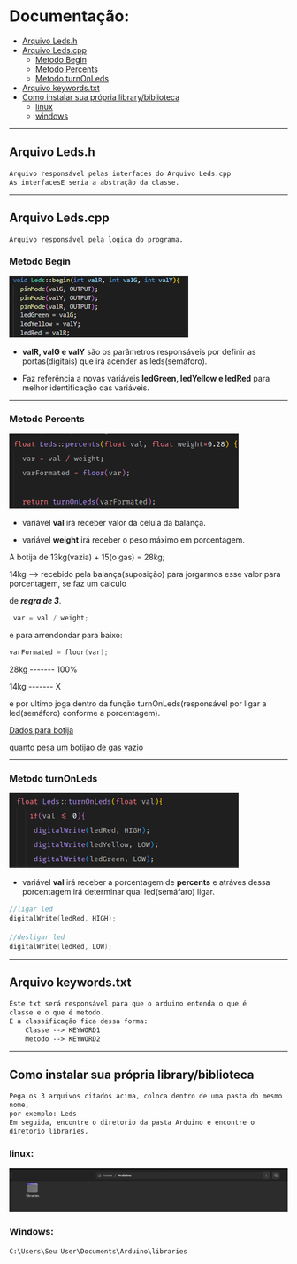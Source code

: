 # Documentação:
- [Arquivo Leds.h](#arquivo-ledsh)
- [Arquivo Leds.cpp](#arquivo-ledscpp)
	- [Metodo Begin](#metodo-begin)
	- [Metodo Percents](#metodo-percents)
	- [Metodo turnOnLeds](#metodo-turnonleds)
- [Arquivo keywords.txt](#arquivo-keywordstxt)
- [Como instalar sua própria library/biblioteca](#como-instalar-sua-própria-librarybiblioteca)
	- [linux](#linux)
	- [windows](#windows)
________________________________________________________________

## Arquivo Leds.h
	Arquivo responsável pelas interfaces do Arquivo Leds.cpp
	As interfacesE seria a abstração da classe.

________________________________________________________________
## Arquivo Leds.cpp
	Arquivo responsável pela logica do programa.

### Metodo Begin
<img src="./doc/function_begin.png" alt="imagem funcao begin"/>

- **valR, valG e valY** são os parâmetros responsáveis por definir 
as portas(digitais) que irá acender as leds(semáforo).

- Faz referência a novas variáveis **ledGreen, ledYellow e ledRed**
para melhor identificação das variáveis.
________________________________________________________________
### Metodo Percents
<img src="./doc/function_percents.png"/>

- variável **val** irá receber valor da celula da balança.

- variável **weight** irá receber o peso máximo em porcentagem.

A botija de 13kg(vazia) + 15(o gas) = 28kg;

14kg --> recebido pela balança(suposição)
para jorgarmos esse valor para porcentagem, se faz um calculo

de ***regra de 3***. 

``` cpp
 var = val / weight;
```
e para arrendondar para baixo:
```cpp
varFormated = floor(var);
```

28kg ------- 100%

14kg ------- X

e por ultimo joga dentro da função turnOnLeds(responsável por ligar
a led(semáforo) conforme a porcentagem).

[Dados para botija](https://brainly.com.br/tarefa/10255772)

[quanto pesa um botijao de gas vazio](https://www.precodogas.com.br/quanto-pesa-um-botijao-de-gas-vazio.php)
________________________________________________________________
### Metodo turnOnLeds
<img src="./doc/function_turnOnLeds.png" alt="funcao ligar leds"/>

- variável **val** irá receber a porcentagem de **percents** e atráves
dessa porcentagem irá determinar qual led(semáfaro) ligar.

```cpp
//ligar led
digitalWrite(ledRed, HIGH);

//desligar led
digitalWrite(ledRed, LOW);
```

________________________________________________________________

## Arquivo keywords.txt
	Este txt será responsável para que o arduino entenda o que é 
	classe e o que é metodo.
	E a classificação fica dessa forma:
		Classe --> KEYWORD1
		Metodo --> KEYWORD2
________________________________________________________________

## Como instalar sua própria library/biblioteca
	Pega os 3 arquivos citados acima, coloca dentro de uma pasta do mesmo nome, 
	por exemplo: Leds
	Em seguida, encontre o diretorio da pasta Arduino e encontre o diretorio libraries.

### linux:
<img src="./doc/path_directory.png" alt="Caminho para instalacao"/>

### Windows:
 <code>C:\Users\Seu User\Documents\Arduino\libraries</code>

